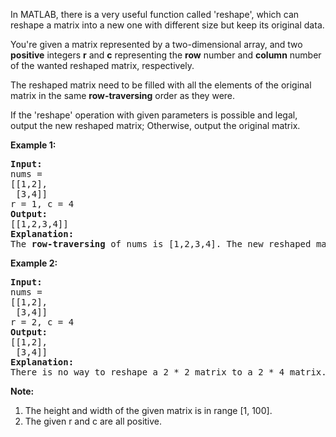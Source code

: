 <div><p>In MATLAB, there is a very useful function called 'reshape', which can reshape a matrix into a new one with different size but keep its original data.
</p>

<p>
You're given a matrix represented by a two-dimensional array, and two <b>positive</b> integers <b>r</b> and <b>c</b> representing the <b>row</b> number and <b>column</b> number of the wanted reshaped matrix, respectively.</p>

 <p>The reshaped matrix need to be filled with all the elements of the original matrix in the same <b>row-traversing</b> order as they were.
</p>

<p>
If the 'reshape' operation with given parameters is possible and legal, output the new reshaped matrix; Otherwise, output the original matrix.
</p>

<p><b>Example 1:</b><br>
</p><pre><b>Input:</b> 
nums = 
[[1,2],
 [3,4]]
r = 1, c = 4
<b>Output:</b> 
[[1,2,3,4]]
<b>Explanation:</b><br>The <b>row-traversing</b> of nums is [1,2,3,4]. The new reshaped matrix is a 1 * 4 matrix, fill it row by row by using the previous list.
</pre>
<p></p>

<p><b>Example 2:</b><br>
</p><pre><b>Input:</b> 
nums = 
[[1,2],
 [3,4]]
r = 2, c = 4
<b>Output:</b> 
[[1,2],
 [3,4]]
<b>Explanation:</b><br>There is no way to reshape a 2 * 2 matrix to a 2 * 4 matrix. So output the original matrix.
</pre>
<p></p>

<p><b>Note:</b><br>
</p><ol>
<li>The height and width of the given matrix is in range [1, 100].</li>
<li>The given r and c are all positive.</li>
</ol>
<p></p></div>